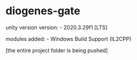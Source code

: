 # diogenes-gate

unity version version:
     - 2020.3.29f1 [LTS]

modules added:
     - Windows Build Support (IL2CPP)

[the entire project folder is being pushed]
